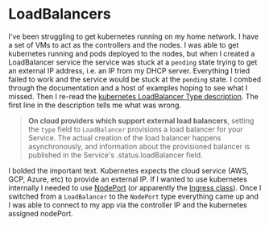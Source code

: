 # LoadBalancers

I've been struggling to get kubernetes running on my home network.  I have a set of VMs to act as the controllers and the nodes.  I was able to get kubernetes running and pods deployed to the nodes, but when I created a LoadBalancer service the service was stuck at a `pending` state trying to get an external IP address, i.e. an IP from my DHCP server.  Everything I tried failed to work and the service would be stuck at the `pending` state.  I combed through the documentation and a host of examples hoping to see what I missed.  Then I re-read the [kubernetes LoadBalancer Type description](https://kubernetes.io/docs/concepts/services-networking/service/#loadbalancer).  The first line in the description tells me what was wrong.  

> **On cloud providers which support external load balancers**, setting the `type` field to `LoadBalancer` provisions a load balancer for your Service. The actual creation of the load balancer happens asynchronously, and information about the provisioned balancer is published in the Service's .status.loadBalancer field.

I bolded the important text.  Kubernetes expects the cloud service (AWS, GCP, Azure, etc) to provide an external IP.  If I wanted to use kubernetes internally I needed to use [NodePort](https://kubernetes.io/docs/concepts/services-networking/service/#nodeport) (or apparently the [Ingress class](https://kubernetes.io/docs/concepts/services-networking/ingress/#ingress-class)).  Once I switched from a `LoadBalancer` to the `NodePort` type everything came up and I was able to connect to my app via the controller IP and the kubernetes assigned nodePort.
